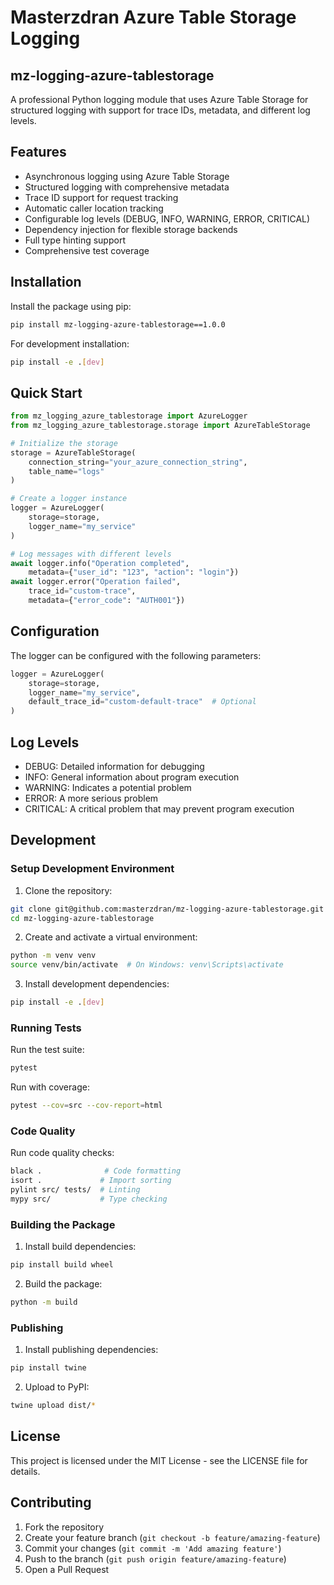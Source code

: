 # Masterzdran Azure Table Storage Logging

## mz-logging-azure-tablestorage
A professional Python logging module that uses Azure Table Storage for structured logging with support for trace IDs, metadata, and different log levels.

## Features

- Asynchronous logging using Azure Table Storage
- Structured logging with comprehensive metadata
- Trace ID support for request tracking
- Automatic caller location tracking
- Configurable log levels (DEBUG, INFO, WARNING, ERROR, CRITICAL)
- Dependency injection for flexible storage backends
- Full type hinting support
- Comprehensive test coverage

## Installation

Install the package using pip:

```bash
pip install mz-logging-azure-tablestorage==1.0.0
```

For development installation:

```bash
pip install -e .[dev]
```

## Quick Start

```python
from mz_logging_azure_tablestorage import AzureLogger
from mz_logging_azure_tablestorage.storage import AzureTableStorage

# Initialize the storage
storage = AzureTableStorage(
    connection_string="your_azure_connection_string",
    table_name="logs"
)

# Create a logger instance
logger = AzureLogger(
    storage=storage,
    logger_name="my_service"
)

# Log messages with different levels
await logger.info("Operation completed", 
    metadata={"user_id": "123", "action": "login"})
await logger.error("Operation failed",
    trace_id="custom-trace",
    metadata={"error_code": "AUTH001"})
```

## Configuration

The logger can be configured with the following parameters:

```python
logger = AzureLogger(
    storage=storage,
    logger_name="my_service",
    default_trace_id="custom-default-trace"  # Optional
)
```

## Log Levels

- DEBUG: Detailed information for debugging
- INFO: General information about program execution
- WARNING: Indicates a potential problem
- ERROR: A more serious problem
- CRITICAL: A critical problem that may prevent program execution

## Development

### Setup Development Environment

1. Clone the repository:
```bash
git clone git@github.com:masterzdran/mz-logging-azure-tablestorage.git
cd mz-logging-azure-tablestorage
```

2. Create and activate a virtual environment:
```bash
python -m venv venv
source venv/bin/activate  # On Windows: venv\Scripts\activate
```

3. Install development dependencies:
```bash
pip install -e .[dev]
```

### Running Tests

Run the test suite:
```bash
pytest
```

Run with coverage:
```bash
pytest --cov=src --cov-report=html
```

### Code Quality

Run code quality checks:
```bash
black .              # Code formatting
isort .             # Import sorting
pylint src/ tests/  # Linting
mypy src/           # Type checking
```

### Building the Package

1. Install build dependencies:
```bash
pip install build wheel
```

2. Build the package:
```bash
python -m build
```

### Publishing

1. Install publishing dependencies:
```bash
pip install twine
```

2. Upload to PyPI:
```bash
twine upload dist/*
```

## License

This project is licensed under the MIT License - see the LICENSE file for details.

## Contributing

1. Fork the repository
2. Create your feature branch (`git checkout -b feature/amazing-feature`)
3. Commit your changes (`git commit -m 'Add amazing feature'`)
4. Push to the branch (`git push origin feature/amazing-feature`)
5. Open a Pull Request
